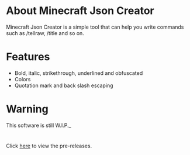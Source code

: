 # About Minecraft Json Creator

Minecraft Json Creator is a simple tool that can help you write commands such as /tellraw, /title and so on.

# Features

- Bold, italic, strikethrough, underlined and obfuscated
- Colors
- Quotation mark and back slash escaping

# Warning

This software is still W.I.P._

#

Click [here](https://github.com/Phykro12/json-creator/releases) to view the pre-releases.
